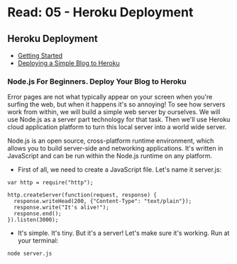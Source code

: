 # Read: 05 - Heroku Deployment

## Heroku Deployment

- [Getting Started](https://devcenter.heroku.com/articles/getting-started-with-nodejs)
- [Deploying a Simple Blog to Heroku](https://howtonode.org/deploy-blog-to-heroku)

### Node.js For Beginners. Deploy Your Blog to Heroku

Error pages are not what typically appear on your screen when you're surfing the web, but when it happens it's so annoying! To see how servers work from within, we will build a simple web server by ourselves. We will use Node.js as a server part technology for that task. Then we'll use Heroku cloud application platform to turn this local server into a world wide server.

Node.js is an open source, cross-platform runtime environment, which allows you to build server-side and networking applications. It's written in JavaScript and can be run within the Node.js runtime on any platform. 

- First of all, we need to create a JavaScript file. Let's name it server.js:

```
var http = require("http");

http.createServer(function(request, response) {
  response.writeHead(200, {"Content-Type": "text/plain"});
  response.write("It's alive!");
  response.end();
}).listen(3000);
```

- It's simple. It's tiny. But it's a server! Let's make sure it's working. Run at your terminal:

```
node server.js
```

